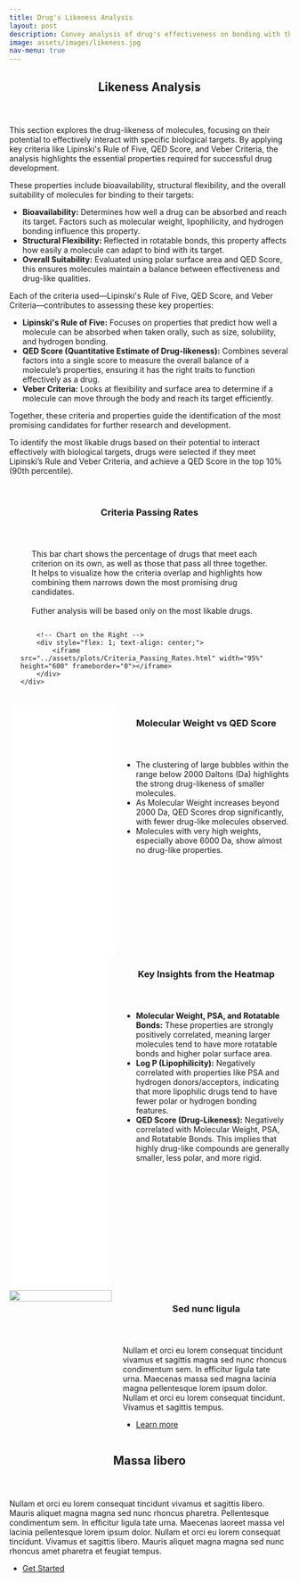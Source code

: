 ```yaml
---
title: Drug's Likeness Analysis
layout: post
description: Convey analysis of drug's effectiveness on bonding with the target and select the most "likable" ones.
image: assets/images/likeness.jpg
nav-menu: true
---
```


<!-- Main -->
<div id="main">

<!-- One -->
<section id="one">
	<div class="inner">
		<header class="major">
			<h2>Likeness Analysis</h2>
		</header>
		<p>
            This section explores the drug-likeness of molecules, focusing on their potential to effectively interact with specific biological targets. 
            By applying key criteria like Lipinski's Rule of Five, QED Score, and Veber Criteria, the analysis highlights the essential properties required for successful drug development.
        </p>
        <p>
            These properties include bioavailability, structural flexibility, and the overall suitability of molecules for binding to their targets:
        </p>
        <ul>
            <li>
                <strong>Bioavailability:</strong> Determines how well a drug can be absorbed and reach its target. Factors such as molecular weight, lipophilicity, and hydrogen bonding influence this property.
            </li>
            <li>
                <strong>Structural Flexibility:</strong> Reflected in rotatable bonds, this property affects how easily a molecule can adapt to bind with its target.
            </li>
            <li>
                <strong>Overall Suitability:</strong> Evaluated using polar surface area and QED Score, this ensures molecules maintain a balance between effectiveness and drug-like qualities.
            </li>
        </ul>
        <p>
            Each of the criteria used—Lipinski's Rule of Five, QED Score, and Veber Criteria—contributes to assessing these key properties:
        </p>
        <ul>
            <li>
                <strong>Lipinski's Rule of Five:</strong> Focuses on properties that predict how well a molecule can be absorbed when taken orally, such as size, solubility, and hydrogen bonding.
            </li>
            <li>
                <strong>QED Score (Quantitative Estimate of Drug-likeness):</strong> Combines several factors into a single score to measure the overall balance of a molecule’s properties, ensuring it has the right traits to function effectively as a drug.
            </li>
            <li>
                <strong>Veber Criteria:</strong> Looks at flexibility and surface area to determine if a molecule can move through the body and reach its target efficiently.
            </li>
        </ul>
        <p>
            Together, these criteria and properties guide the identification of the most promising candidates for further research and development.
        </p>
		<p>
            To identify the most likable drugs based on their potential to interact effectively with biological targets, drugs were selected if they meet Lipinski’s Rule and Veber Criteria, and achieve a QED Score in the top 10% (90th percentile). 
        </p> 
	</div>
</section>

<section id="one" class="spotlights" style="padding: 20px;">
    <div style="display: flex; flex-wrap: wrap; align-items: center; justify-content: space-between; max-width: 1200px; margin: 0 auto;">
        <!-- Text Content on the Left -->
        <div class="content" style="flex: 1; min-width: 300px; padding-right: 20px;">
            <div class="inner" style="padding-left: 20px;"> <!-- Added padding to the text -->
                <header class="major">
                    <h3>Criteria Passing Rates</h3>
                </header>
                <p>
                    This bar chart shows the percentage of drugs that meet each criterion on its own, as well as those that pass all three together. It helps to visualize how the criteria overlap and highlights how combining them narrows down the most promising drug candidates. <br> <br> Futher analysis will be based only on the most likable drugs.
				</p>
            </div>
        </div>

        <!-- Chart on the Right -->
        <div style="flex: 1; text-align: center;">
            <iframe src="../assets/plots/Criteria_Passing_Rates.html" width="95%" height="600" frameborder="0"></iframe>
        </div>
    </div>
</section>


<!-- Two -->
<section id="two" class="spotlights">
	<section style="display: flex; flex-wrap: wrap; align-items: flex-start;">
		<div style="flex: 2; margin-right: 20px;">
			<iframe src="../assets/plots/Bubble_Plot.html" width="105%" height="450" frameborder="0"></iframe>
		</div>
		<div class="content" style="flex: 1; min-width: 300px;">
			<div class="inner">
				<header class="major">
					<h3>Molecular Weight vs QED Score</h3>
				</header>
				<p>
		<body>
    <ul>
        <li>
            The clustering of large bubbles within the range below 2000 Daltons (Da) highlights the strong drug-likeness of smaller molecules.
        </li>
        <li>
            As Molecular Weight increases beyond 2000 Da, QED Scores drop significantly, with fewer drug-like molecules observed.
        </li>
        <li>
            Molecules with very high weights, especially above 6000 Da, show almost no drug-like properties.
        </li>
    </ul>
</body></p>
			</div>
		</div>
	</section>
	<section style="display: flex; flex-wrap: wrap; align-items: flex-start;">
		<div style="flex: 2; margin-right: 20px;">
			<iframe src="../assets/plots/Correlation_Heatmap.html" width="100%" height="600" frameborder="0"></iframe>
		</div>
		<div class="content" style="flex: 1; min-width: 300px;">
			<div class="inner">
				<header class="major">
					<h3>Key Insights from the Heatmap</h3>
				</header>
				<p>
				<body>
    <ul>
        <li>
            <strong>Molecular Weight, PSA, and Rotatable Bonds:</strong> 
            These properties are strongly positively correlated, meaning larger molecules tend to have more rotatable bonds and higher polar surface area.
        </li>
        <li>
            <strong>Log P (Lipophilicity):</strong> 
            Negatively correlated with properties like PSA and hydrogen donors/acceptors, indicating that more lipophilic drugs tend to have fewer polar or hydrogen bonding features.
        </li>
        <li>
            <strong>QED Score (Drug-Likeness):</strong> 
            Negatively correlated with Molecular Weight, PSA, and Rotatable Bonds. This implies that highly drug-like compounds are generally smaller, less polar, and more rigid.
        </li>
    </ul>
</body>
</p>
			</div>
		</div>
	</section>
	<section style="display: flex; flex-wrap: wrap; align-items: flex-start;">
		<div style="flex: 2; margin-right: 20px;">
			<img src="../assets/plots/Correlation_Heatmap.html" alt="" data-position="25% 25%" style="width: 100%; height: auto;" />
		</div>
		<div class="content" style="flex: 1; min-width: 300px;">
			<div class="inner">
				<header class="major">
					<h3>Sed nunc ligula</h3>
				</header>
				<p>Nullam et orci eu lorem consequat tincidunt vivamus et sagittis magna sed nunc rhoncus condimentum sem. In efficitur ligula tate urna. Maecenas massa sed magna lacinia magna pellentesque lorem ipsum dolor. Nullam et orci eu lorem consequat tincidunt. Vivamus et sagittis tempus.</p>
				<ul class="actions">
					<li><a href="generic.html" class="button">Learn more</a></li>
				</ul>
			</div>
		</div>
	</section>
</section>

<!-- Three -->
<section id="three">
	<div class="inner">
		<header class="major">
			<h2>Massa libero</h2>
		</header>
		<p>Nullam et orci eu lorem consequat tincidunt vivamus et sagittis libero. Mauris aliquet magna magna sed nunc rhoncus pharetra. Pellentesque condimentum sem. In efficitur ligula tate urna. Maecenas laoreet massa vel lacinia pellentesque lorem ipsum dolor. Nullam et orci eu lorem consequat tincidunt. Vivamus et sagittis libero. Mauris aliquet magna magna sed nunc rhoncus amet pharetra et feugiat tempus.</p>
		<ul class="actions">
			<li><a href="generic.html" class="button next">Get Started</a></li>
		</ul>
	</div>
</section>

</div>
